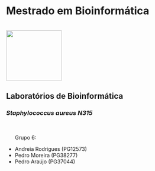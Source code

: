 # Mestrado em Bioinformática
<br />

<img src="https://upload.wikimedia.org/wikipedia/commons/9/93/EEUMLOGO.png" width="150" height="136" />

## Laboratórios de Bioinformática
### *Staphylococcus aureus N315*
<br />

&nbsp; &nbsp; &nbsp; Grupo 6:
* Andreia Rodrigues (PG12573)
* Pedro Moreira (PG38277)
* Pedro Araújo (PG37044)

